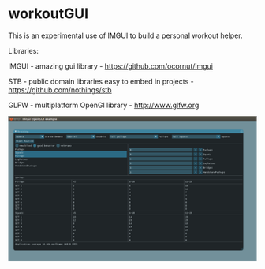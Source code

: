 # workoutGUI
This is an experimental use of IMGUI to build a personal workout helper.

Libraries:

IMGUI - amazing gui library - https://github.com/ocornut/imgui

STB   - public domain libraries easy to embed in projects - https://github.com/nothings/stb

GLFW  - multiplatform OpenGl library - http://www.glfw.org


![screenshot](https://github.com/gwerners/workoutGUI/blob/master/main.png)


